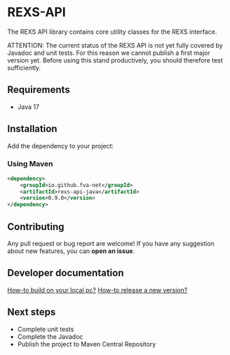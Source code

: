 <!--
  Copyright (C) 2020 FVA GmbH

  Licensed under the Apache License, Version 2.0 (the "License"); you may not
  use this file except in compliance with the License. You may obtain a copy
  of the License at

    http://www.apache.org/licenses/LICENSE-2.0

  Unless required by applicable law or agreed to in writing, software
  distributed under the License is distributed on an "AS IS" BASIS, WITHOUT
  WARRANTIES OR CONDITIONS OF ANY KIND, either express or implied. See the
  License for the specific language governing permissions and limitations under
  the License.
-->
# REXS-API

The REXS API library contains core utility classes for the REXS interface.

ATTENTION: The current status of the REXS API is not yet fully covered by Javadoc and unit tests. For this reason we cannot publish a first major version yet. Before using this stand productively, you should therefore test sufficiently.


## Requirements

* Java 17


## Installation

Add the dependency to your project:

### Using Maven

```xml
<dependency>
    <groupId>io.github.fva-net</groupId>
    <artifactId>rexs-api-java</artifactId>
    <version>0.9.0</version>
</dependency>
```


## Contributing

Any pull request or bug report are welcome!
If you have any suggestion about new features, you can **open an issue**.


## Developer documentation

[How-to build on your local pc?](documentation/development/how-to_build_on_local_pc.md)
[How-to release a new version?](documentation/development/how-to_release_a_new_version.md)


## Next steps

* Complete unit tests
* Complete the Javadoc
* Publish the project to Maven Central Repository
